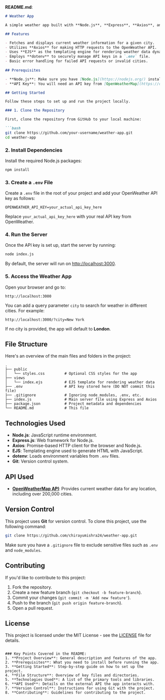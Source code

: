 **README.md**:

```md
# Weather App

A simple weather app built with **Node.js**, **Express**, **Axios**, and **EJS**, that fetches weather data from the **OpenWeather API** and displays it in a user-friendly format.

## Features

- Fetches and displays current weather information for a given city.
- Utilizes **Axios** for making HTTP requests to the OpenWeather API.
- Uses **EJS** as the templating engine for rendering weather data dynamically.
- Employs **dotenv** to securely manage API keys in a `.env` file.
- Basic error handling for failed API requests or invalid cities.
  
## Prerequisites

- **Node.js**: Make sure you have [Node.js](https://nodejs.org/) installed.
- **API Key**: You will need an API key from [OpenWeatherMap](https://openweathermap.org/).

## Getting Started

Follow these steps to set up and run the project locally.

### 1. Clone the Repository

First, clone the repository from GitHub to your local machine:

```bash
git clone https://github.com/your-username/weather-app.git
cd weather-app
```

### 2. Install Dependencies

Install the required Node.js packages:

```bash
npm install
```

### 3. Create a `.env` File

Create a `.env` file in the root of your project and add your OpenWeather API key as follows:

```plaintext
OPENWEATHER_API_KEY=your_actual_api_key_here
```

Replace `your_actual_api_key_here` with your real API key from OpenWeather.

### 4. Run the Server

Once the API key is set up, start the server by running:

```bash
node index.js
```

By default, the server will run on [http://localhost:3000](http://localhost:3000).

### 5. Access the Weather App

Open your browser and go to:

```
http://localhost:3000
```

You can add a query parameter `city` to search for weather in different cities. For example:

```
http://localhost:3000/?city=New York
```

If no city is provided, the app will default to **London**.

## File Structure

Here's an overview of the main files and folders in the project:

```
.
├── public
│   └── styles.css         # Optional CSS styles for the app
├── views
│   └── index.ejs          # EJS template for rendering weather data
├── .env                   # API key stored here (DO NOT commit this file)
├── .gitignore             # Ignoring node_modules, .env, etc.
├── index.js               # Main server file using Express and Axios
├── package.json           # Project metadata and dependencies
└── README.md              # This file
```

## Technologies Used

- **Node.js**: JavaScript runtime environment.
- **Express.js**: Web framework for Node.js.
- **Axios**: Promise-based HTTP client for the browser and Node.js.
- **EJS**: Templating engine used to generate HTML with JavaScript.
- **dotenv**: Loads environment variables from `.env` files.
- **Git**: Version control system.

## API Used

- **[OpenWeatherMap API](https://openweathermap.org/)**: Provides current weather data for any location, including over 200,000 cities.

## Version Control

This project uses **Git** for version control. To clone this project, use the following command:

```bash
git clone https://github.com/chirayumishra24/weather-app.git
```

Make sure you have a `.gitignore` file to exclude sensitive files such as `.env` and `node_modules`.

## Contributing

If you'd like to contribute to this project:
1. Fork the repository.
2. Create a new feature branch (`git checkout -b feature-branch`).
3. Commit your changes (`git commit -m 'Add new feature'`).
4. Push to the branch (`git push origin feature-branch`).
5. Open a pull request.

## License

This project is licensed under the MIT License - see the [LICENSE](LICENSE) file for details.
```

### Key Points Covered in the README:
1. **Project Overview**: General description and features of the app.
2. **Prerequisites**: What you need to install before running the app.
3. **Getting Started**: Step-by-step guide on how to set up the project.
4. **File Structure**: Overview of key files and directories.
5. **Technologies Used**: A list of the primary tools and libraries.
6. **API Used**: Details on the external API the app interacts with.
7. **Version Control**: Instructions for using Git with the project.
8. **Contributing**: Guidelines for contributing to the project.

